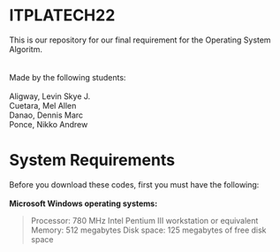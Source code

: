 # ITPLATECH22

This is our repository for our final requirement for the Operating System Algoritm.</br></br>
</br>Made by the following students:
</br></br>Aligway, Levin Skye J.
</br>Cuetara, Mel Allen
</br>Danao, Dennis Marc
</br>Ponce, Nikko Andrew

# System Requirements

Before you download these codes, first you must have the following:</br></br>
<b>Microsoft Windows operating systems:</b>
</br>
>Processor: 780 MHz Intel Pentium III workstation or equivalent
>Memory: 512 megabytes
>Disk space: 125 megabytes of free disk space
</b></br>

